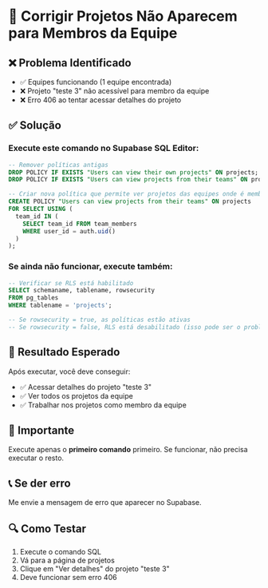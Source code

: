 # 🔧 Corrigir Projetos Não Aparecem para Membros da Equipe

## ❌ **Problema Identificado**
- ✅ Equipes funcionando (1 equipe encontrada)
- ❌ Projeto "teste 3" não acessível para membro da equipe
- ❌ Erro 406 ao tentar acessar detalhes do projeto

## ✅ **Solução**

### **Execute este comando no Supabase SQL Editor:**

```sql
-- Remover políticas antigas
DROP POLICY IF EXISTS "Users can view their own projects" ON projects;
DROP POLICY IF EXISTS "Users can view projects from their teams" ON projects;

-- Criar nova política que permite ver projetos das equipes onde é membro
CREATE POLICY "Users can view projects from their teams" ON projects
FOR SELECT USING (
  team_id IN (
    SELECT team_id FROM team_members 
    WHERE user_id = auth.uid()
  )
);
```

### **Se ainda não funcionar, execute também:**

```sql
-- Verificar se RLS está habilitado
SELECT schemaname, tablename, rowsecurity 
FROM pg_tables 
WHERE tablename = 'projects';

-- Se rowsecurity = true, as políticas estão ativas
-- Se rowsecurity = false, RLS está desabilitado (isso pode ser o problema)
```

## 🎯 **Resultado Esperado**
Após executar, você deve conseguir:
- ✅ Acessar detalhes do projeto "teste 3"
- ✅ Ver todos os projetos da equipe
- ✅ Trabalhar nos projetos como membro da equipe

## 🚨 **Importante**
Execute apenas o **primeiro comando** primeiro. Se funcionar, não precisa executar o resto.

## 📞 **Se der erro**
Me envie a mensagem de erro que aparecer no Supabase.

## 🔍 **Como Testar**
1. Execute o comando SQL
2. Vá para a página de projetos
3. Clique em "Ver detalhes" do projeto "teste 3"
4. Deve funcionar sem erro 406
